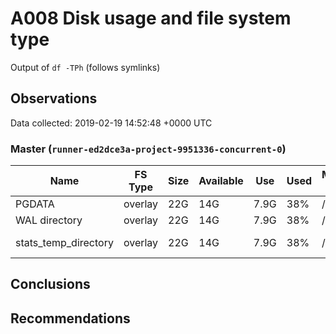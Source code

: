 # A008 Disk usage and file system type
Output of `df -TPh` (follows symlinks)

## Observations ##
Data collected: 2019-02-19 14:52:48 +0000 UTC  


### Master (`runner-ed2dce3a-project-9951336-concurrent-0`) ###
Name | FS Type | Size | Available | Use | Used | Mount Point | Path | Device
-----|---------|------|-----------|-----|------|-------------|------|-------
PGDATA | overlay | 22G | 14G | 7.9G | 38% | / | /var/lib/postgresql/11/main | overlay 
WAL directory | overlay | 22G | 14G | 7.9G | 38% | / | /var/lib/postgresql/11/main/pg_wal | overlay 
stats_temp_directory | overlay | 22G | 14G | 7.9G | 38% | / | /var/run/postgresql/11-main.pg_stat_tmp | overlay 






## Conclusions ##

## Recommendations ##

